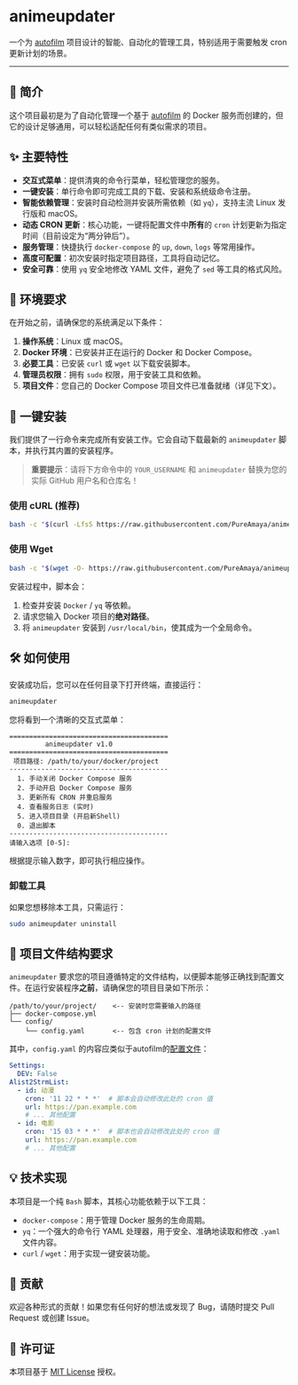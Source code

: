 

# animeupdater

一个为 [autofilm](https://github.com/Akimio521/AutoFilm) 项目设计的智能、自动化的管理工具，特别适用于需要触发 cron 更新计划的场景。

-----

## 📖 简介

这个项目最初是为了自动化管理一个基于 [autofilm](https://github.com/Akimio521/AutoFilm) 的 Docker 服务而创建的，但它的设计足够通用，可以轻松适配任何有类似需求的项目。

## ✨ 主要特性

  - **交互式菜单**：提供清爽的命令行菜单，轻松管理您的服务。
  - **一键安装**：单行命令即可完成工具的下载、安装和系统级命令注册。
  - **智能依赖管理**：安装时自动检测并安装所需依赖（如 `yq`），支持主流 Linux 发行版和 macOS。
  - **动态 CRON 更新**：核心功能，一键将配置文件中**所有**的 `cron` 计划更新为指定时间（目前设定为“两分钟后”）。
  - **服务管理**：快捷执行 `docker-compose` 的 `up`, `down`, `logs` 等常用操作。
  - **高度可配置**：初次安装时指定项目路径，工具将自动记忆。
  - **安全可靠**：使用 `yq` 安全地修改 YAML 文件，避免了 `sed` 等工具的格式风险。

## 🎯 环境要求

在开始之前，请确保您的系统满足以下条件：

1.  **操作系统**：Linux 或 macOS。
2.  **Docker 环境**：已安装并正在运行的 Docker 和 Docker Compose。
3.  **必要工具**：已安装 `curl` 或 `wget` 以下载安装脚本。
4.  **管理员权限**：拥有 `sudo` 权限，用于安装工具和依赖。
5.  **项目文件**：您自己的 Docker Compose 项目文件已准备就绪（详见下文）。

## 🚀 一键安装

我们提供了一行命令来完成所有安装工作。它会自动下载最新的 `animeupdater` 脚本，并执行其内置的安装程序。

> **重要提示**：请将下方命令中的 `YOUR_USERNAME` 和 `animeupdater` 替换为您的实际 GitHub 用户名和仓库名！

### 使用 cURL (推荐)

```bash
bash -c "$(curl -LfsS https://raw.githubusercontent.com/PureAmaya/animeupdater/main/animeupdater)" -- install
```

### 使用 Wget

```bash
bash -c "$(wget -O- https://raw.githubusercontent.com/PureAmaya/animeupdater/main/animeupdater)" -- install
```

安装过程中，脚本会：

1.  检查并安装 `Docker` / `yq` 等依赖。
2.  请求您输入 Docker 项目的**绝对路径**。
3.  将 `animeupdater` 安装到 `/usr/local/bin`，使其成为一个全局命令。

## 🛠️ 如何使用

安装成功后，您可以在任何目录下打开终端，直接运行：

```bash
animeupdater
```

您将看到一个清晰的交互式菜单：

```text
========================================
         animeupdater v1.0
========================================
 项目路径: /path/to/your/docker/project
----------------------------------------
  1. 手动关闭 Docker Compose 服务
  2. 手动开启 Docker Compose 服务
  3. 更新所有 CRON 并重启服务
  4. 查看服务日志 (实时)
  5. 进入项目目录 (开启新Shell)
  0. 退出脚本
----------------------------------------
请输入选项 [0-5]:
```

根据提示输入数字，即可执行相应操作。

### 卸载工具

如果您想移除本工具，只需运行：

```bash
sudo animeupdater uninstall
```

## 📁 项目文件结构要求

`animeupdater` 要求您的项目遵循特定的文件结构，以便脚本能够正确找到配置文件。在运行安装程序**之前**，请确保您的项目目录如下所示：

```
/path/to/your/project/    <-- 安装时您需要输入的路径
├── docker-compose.yml
└── config/
    └── config.yaml       <-- 包含 cron 计划的配置文件
```

其中，`config.yaml` 的内容应类似于autofilm的[配置文件](https://github.com/Akimio521/AutoFilm/blob/main/config/config.yaml.example)：

```yaml
Settings:
  DEV: False
Alist2StrmList:
  - id: 动漫
    cron: '11 22 * * *'  # 脚本会自动修改此处的 cron 值
    url: https://pan.example.com
    # ... 其他配置
  - id: 电影
    cron: '15 03 * * *'  # 脚本也会自动修改此处的 cron 值
    url: https://pan.example.com
    # ... 其他配置
```

## 💡 技术实现

本项目是一个纯 `Bash` 脚本，其核心功能依赖于以下工具：

  - `docker-compose`：用于管理 Docker 服务的生命周期。
  - `yq`：一个强大的命令行 YAML 处理器，用于安全、准确地读取和修改 `.yaml` 文件内容。
  - `curl` / `wget`：用于实现一键安装功能。

## 🤝 贡献

欢迎各种形式的贡献！如果您有任何好的想法或发现了 Bug，请随时提交 Pull Request 或创建 Issue。

## 📄 许可证

本项目基于 [MIT License](https://opensource.org/licenses/MIT) 授权。
